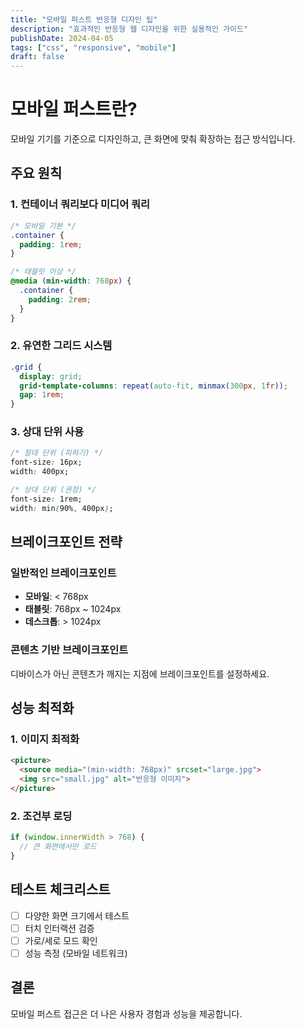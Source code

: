 ```yaml
---
title: "모바일 퍼스트 반응형 디자인 팁"
description: "효과적인 반응형 웹 디자인을 위한 실용적인 가이드"
publishDate: 2024-04-05
tags: ["css", "responsive", "mobile"]
draft: false
---
```


# 모바일 퍼스트란?

모바일 기기를 기준으로 디자인하고, 큰 화면에 맞춰 확장하는 접근 방식입니다.

## 주요 원칙

### 1. 컨테이너 쿼리보다 미디어 쿼리

```css
/* 모바일 기본 */
.container {
  padding: 1rem;
}

/* 태블릿 이상 */
@media (min-width: 768px) {
  .container {
    padding: 2rem;
  }
}
```

### 2. 유연한 그리드 시스템

```css
.grid {
  display: grid;
  grid-template-columns: repeat(auto-fit, minmax(300px, 1fr));
  gap: 1rem;
}
```

### 3. 상대 단위 사용

```css
/* 절대 단위 (피하기) */
font-size: 16px;
width: 400px;

/* 상대 단위 (권장) */
font-size: 1rem;
width: min(90%, 400px);
```

## 브레이크포인트 전략

### 일반적인 브레이크포인트

- **모바일**: < 768px
- **태블릿**: 768px ~ 1024px
- **데스크톱**: > 1024px

### 콘텐츠 기반 브레이크포인트

디바이스가 아닌 콘텐츠가 깨지는 지점에 브레이크포인트를 설정하세요.

## 성능 최적화

### 1. 이미지 최적화

```html
<picture>
  <source media="(min-width: 768px)" srcset="large.jpg">
  <img src="small.jpg" alt="반응형 이미지">
</picture>
```

### 2. 조건부 로딩

```javascript
if (window.innerWidth > 768) {
  // 큰 화면에서만 로드
}
```

## 테스트 체크리스트

- [ ] 다양한 화면 크기에서 테스트
- [ ] 터치 인터랙션 검증
- [ ] 가로/세로 모드 확인
- [ ] 성능 측정 (모바일 네트워크)

## 결론

모바일 퍼스트 접근은 더 나은 사용자 경험과 성능을 제공합니다.
